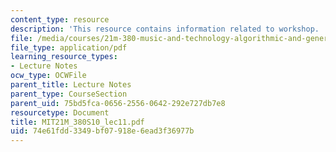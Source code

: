 ```yaml
---
content_type: resource
description: 'This resource contains information related to workshop. '
file: /media/courses/21m-380-music-and-technology-algorithmic-and-generative-music-spring-2010/74e61fdd3349bf07918e6ead3f36977b_MIT21M_380S10_lec11.pdf
file_type: application/pdf
learning_resource_types:
- Lecture Notes
ocw_type: OCWFile
parent_title: Lecture Notes
parent_type: CourseSection
parent_uid: 75bd5fca-0656-2556-0642-292e727db7e8
resourcetype: Document
title: MIT21M_380S10_lec11.pdf
uid: 74e61fdd-3349-bf07-918e-6ead3f36977b
---
```

